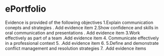 # ePortfolio
Evidence is provided of the following objectives
1.Explain communication conepts and strategies
. Add evidence item
2.Show confidence and skills in oral communication and presentations
. Add evidence item
3.Work effectively as part of a team
.Add evidence item
4. Communicate effectively in a professional context
5. .Add evidence item
6. 5.Define and demonstrate conflict management and resolution strategies
7. .Add evidence items
